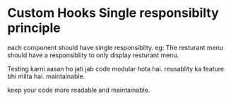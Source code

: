 # Custom Hooks Single responsibilty principle 

each component should have single responsiblity. 
eg: The resturant menu should have a responsiblity to only display resturant menu. 


Testing karni aasan ho jati jab code modular hota hai. reusablity ka feature bhi milta hai.
maintainable. 

keep your code more readable and maintainable.


